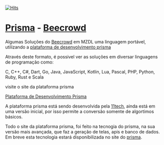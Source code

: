 [![Hits](https://hits.seeyoufarm.com/api/count/incr/badge.svg?url=https%3A%2F%2Fgithub.com%2Fmozaru%2Fprisma-beecrowd%2Fhit-counter&count_bg=%2379C83D&title_bg=%23555555&icon=&icon_color=%23E7E7E7&title=hits&edge_flat=false)](https://hits.seeyoufarm.com)                 

# [Prisma](https://prism-dev-platform.herokuapp.com/tela-home.html) - [Beecrowd](https://www.beecrowd.com.br)
Algumas Soluções do [Beecrowd](https://www.beecrowd.com.br) em MZDL uma linguagem portável, utilizando a [plataforma de desenvolvimento prisma](https://prism-dev-platform.herokuapp.com/tela-home.html)

Através deste formato, é possivel ver as soluções em diversar linguagens de programação como:

C, C++, C#, Dart, Go, Java, JavaScript, Kotlin, Lua, Pascal, PHP, Python, Ruby, Rust e Scala

visite o site da plataforma prisma

[Plataforma de Desenvolvimento Prisma](https://prism-dev-platform.herokuapp.com/tela-home.html)

A plataforma prisma está sendo desenvolvida pela [11tech](https://11tech.com.br), ainda está em uma versão inicial, por isso permite a conversão somente de algortimos básicos.

Todo o site da plataforma prisma, foi feito na tecnogia do prisma, na sua versão mais avançada, que faz a geração de telas, apis e banco de dados.
Em breve esta tecnologia estará disponibilizada no site do [prisma](https://prism-dev-platform.herokuapp.com/tela-home.html).

